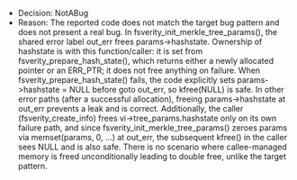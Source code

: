 - Decision: NotABug
- Reason: The reported code does not match the target bug pattern and does not present a real bug. In fsverity_init_merkle_tree_params(), the shared error label out_err frees params->hashstate. Ownership of hashstate is with this function/caller: it is set from fsverity_prepare_hash_state(), which returns either a newly allocated pointer or an ERR_PTR; it does not free anything on failure. When fsverity_prepare_hash_state() fails, the code explicitly sets params->hashstate = NULL before goto out_err, so kfree(NULL) is safe. In other error paths (after a successful allocation), freeing params->hashstate at out_err prevents a leak and is correct. Additionally, the caller (fsverity_create_info) frees vi->tree_params.hashstate only on its own failure path, and since fsverity_init_merkle_tree_params() zeroes params via memset(params, 0, ...) at out_err, the subsequent kfree() in the caller sees NULL and is also safe. There is no scenario where callee-managed memory is freed unconditionally leading to double free, unlike the target pattern.
